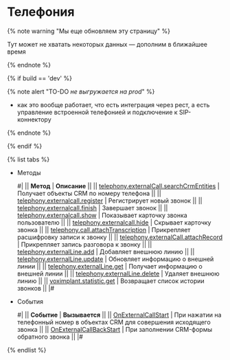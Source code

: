 # Телефония

{% note warning "Мы еще обновляем эту страницу" %}

Тут может не хватать некоторых данных — дополним в ближайшее время

{% endnote %}

{% if build == 'dev' %}

{% note alert "TO-DO _не выгружается на prod_" %}

- как это вообще работает, что есть интеграция через рест, а есть управление встроенной телефонией и подключение к SIP-коннектору

{% endnote %}

{% endif %}

{% list tabs %}

- Методы

    #|
    || **Метод** | **Описание** ||
    || [telephony.externalCall.searchCrmEntities](./telephony-external-call-search-crm-entities.md) | Получает объекты CRM по номеру телефона ||
    || [telephony.externalcall.register](./telephony-external-call-register.md) | Регистрирует новый звонок ||
    || [telephony.externalcall.finish](./telephony-external-call-finish.md) | Завершает звонок ||
    || [telephony.externalcall.show](./telephony-external-call-show.md) | Показывает карточку звонка пользователю ||
    || [telephony.externalcall.hide](./telephony-external-call-hide.md) | Скрывает карточку звонка ||
    || [telephony.call.attachTranscription](./telephony-call-attach-transcription.md) | Прикрепляет расшифровку записи к звонку ||
    || [telephony.externalCall.attachRecord](./telephony-external-call-attach-record.md) | Прикрепляет запись разговора к звонку ||
    || [telephony.externalLine.add](./telephony-external-line-add.md) | Добавляет внешнюю линию ||
    || [telephony.externalLine.update](./telephony-external-line-update.md) | Обновляет информацию о внешней линии ||
    || [telephony.externalLine.get](./telephony-external-line-get.md) | Получает информацию о внешней линии ||
    || [telephony.externalLine.delete](./telephony-external-line-delete.md) | Удаляет внешнюю линию ||
    || [voximplant.statistic.get](./voximplant-statistic-get.md) | Возвращает список истории звонков ||
    |#

- События

    #|
    || **Событие** | **Вызывается** ||
    || [OnExternalCallStart](./events/on-external-call-start.md) | При нажатии на телефонный номер в объектах CRM для совершения исходящего звонка ||
    || [OnExternalCallBackStart](./events/on-external-call-back-start.md) | При заполнении CRM-формы обратного звонка ||
    |#

{% endlist %}
